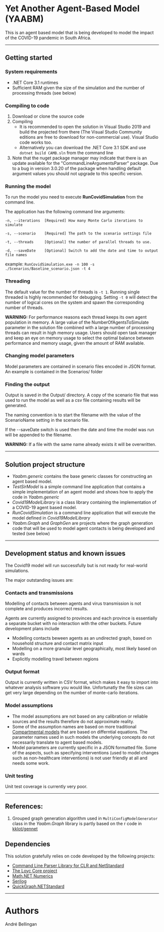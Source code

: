 # Yet Another Agent-Based Model (YAABM)

This is an agent based model that is being developed to model the impact of the COVID-19 pandemic in South Africa.

---

## Getting started

### System requirements
* .NET Core 3.1 runtimes
* Sufficient RAM given the size of the simulation and the number of processing threads (see below)

### Compiling to code

1. Download or clone the source code
2. Compiling
	* It is recommended to open the solution in Visual Studio 2019 and build the projected from there (The Visual Studio Community editions are free to download for non-commercial use). Visual Studio code works too.
	* Alternatively you can download the .NET Core 3.1 SDK and use ```dotnet build CAMB.sln``` from the command line
3. Note that the nuget package manager may indicate that there is an update available for the "CommandLineArgumentsParser" package. Due to a bug in version 3.0.20 of the package when handling default argument values you should not upgrade to this specific version.

### Running the model

To run the model you need to execute **RunCovidSimulation** from the command line.

The application has the following command line arguments:

	-n, --iterations  [Required] How many Monte Carlo iterations to simulate

	-s, --scenario    [Required] The path to the scenario settings file

	-t, --threads     [Optional] the number of parallel threads to use. 

	-d, --saveDate    [Optional] Switch to add the date and time to output file names


example: `RunCovidSimulation.exe -n 100 -s ./Scenarios/Baseline_scenario.json -t 4`

### Threading
The default value for the number of threads is `-t 1`. Running single threaded is highly recommended for debugging. Setting `-t 0` will detect the number of logical cores on the system and spawn the corresponding number of threads.

**WARNING:** For performance reasons each thread keeps its own agent population in memory. A large value of the NumberOfAgentsToSimulate parameter in the solution file combined with a large number of processing threads can result in high memory usage. Users should open task manager and keep an eye on memory usage to select the optimal balance between performance and memory usage, given the amount of RAM available.

### Changing model parameters

Model parameters are contained in scenario files encoded in JSON format. An example is contained in the Scenarios/ folder

### Finding the output

Output is saved in the Output/ directory. A copy of the scenario file that was used to run the model as well as a csv file containing results will be generated.

The naming convention is to start the filename with the value of the ScenarioName setting in the scenario file.

If the --saveDate switch is used then the date and time the model was run will be appended to the filename.

**WARNING:** If a file with the same name already exists it will be overwritten.

---

## Solution project structure

* *Yaabm.generic* contains the base generic classes for constructing an agent based model.
* *TestSirModel* is a simple command line application that contains a simple implementation of an agent model and shows how to apply the code in *Yaabm.generic*
* *Covid19ModelLibrary* is a class library containing the implementation of a COVID-19 agent based model.
* *RunCovidSimulation* is a command line application that will execute the model defined in *Covid19ModelLibrary*
* *Yaabm.Graph* and *GraphGen* are projects where the graph generation code that will be used to model agent contacts is being developed and tested (see below)

---

## Development status and known issues

The Covid19 model will run successfully but is not ready for real-world simulations.

The major outstanding issues are:

### Contacts and transmissions

Modelling of contacts between agents and virus transmission is not complete and produces incorrect results.

Agents are currently assigned to provinces and each province is essentially a separate bucket with no interaction with the other buckets. 
Future development plans include 

* Modelling contacts beween agents as an undirected graph, based on household structure and contact matrix input
* Modelling on a more granular level geographically, most likely based on wards
* Explicitly modelling travel between regions

### Output format

Output is currently written in CSV format, which makes it easy to import into whatever analysis software you would like. Unfortunatly the file sizes can get very large depending on the number of monte-carlo iterations.

### Model assumptions

* The model assumptions are not based on any calibration or reliable sources and the results therefore do not approximate reality.
* Some of the assumption names are based on more traditional [Compartmental models](https://en.wikipedia.org/wiki/Compartmental_models_in_epidemiology) that are based on differntial equations. The parameter names used in such models the underlying concepts do not necessarily translate to agent based models.
* Model parameters are currently specific in a JSON formatted file. Some of the aspects, such as specifying interventions (used to model changes such as non-healthcare interventions) is not user friendly at all and needs some work.

### Unit testing

Unit test coverage is currently very poor.

--- 

## References:

1. Grouped graph generation algorithm used in `MultiConfigModelGenerator` class in the *Yaabm.Graph* library is partly based on the r code in [kklot/gennet](https://github.com/kklot/gennet)

## Dependencies

This solution gratefully relies on code developed by the following projects:

* [Command Line Parser Library for CLR and NetStandard](https://github.com/commandlineparser/commandline#command-line-parser-library-for-clr-and-netstandard)
* [The Loyc Core project ](http://core.loyc.net/)
* [Math.NET Numerics](https://numerics.mathdotnet.com/)
* [Serilog](https://serilog.net/)
* [QuickGraph.NETStandard](https://github.com/deepakkumar1984/QuickGraph.NETStandard)

---

# Authors
André Bellingan

